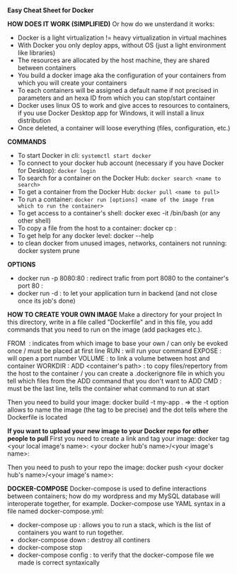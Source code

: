 **Easy Cheat Sheet for Docker**

**HOW DOES IT WORK (SIMPLIFIED)**
Or how do we unsterdand it works:
- Docker is a light virtualization != heavy virtualization in virtual machines
- With Docker you only deploy apps, without OS (just a light environment like libraries)
- The resources are allocated by the host machine, they are shared between containers
- You build a docker image aka the configuration of your containers from which you will create your containers
- To each containers will be assigned a default name if not precised in parameters and an hexa ID from which you can stop/start container
- Docker uses linux OS to work and give acces to resources to containers, if you use Docker Desktop app for Windows, it will install a linux distribution
- Once deleted, a container will loose everything (files, configuration, etc.)

**COMMANDS**
- To start Docker in cli: ```systemctl start docker   ```
- To connect to your docker hub account (necessary if you have Docker for Desktop): ```docker login```
- To search for a container on the Docker Hub: ```docker search <name to search>```
- To get a container from the Docker Hub: ```docker pull <name to pull>```
- To run a container: ```docker run [options] <name of the image from which to run the container>```
- To get access to a container's shell: docker exec -it <name of the container> /bin/bash (or any other shell)
- To copy a file from the host to a container: docker cp <local path> <name of the container>:<path on your container>
- To get help for any docker level: docker <level> --help
- to clean docker from unused images, networks, containers not running:  docker system prune

**OPTIONS**
- docker run -p 8080:80   : redirect trafic from port 8080 to the container's port 80  <external>:<internal>
- docker run -d : to let your application turn in backend (and not close once its job's done)

**HOW TO CREATE YOUR OWN IMAGE**
Make a directory for your project
In this directory, write in a file called "Dockerfile" and in this file, you add commands that you need to run on the image (add packages etc.).

FROM <image>  : indicates from which image to base your own  / can only be evoked once / must be placed at first line
RUN <command> : will run your command 
EXPOSE <number>  : will open a port number
VOLUME  <path>  : to link a volume between host and container
WORKDIR <path>  :
ADD <local path> <container's path>  : to copy files/repertory from the host to the container / you can create a .dockerignore file in which you tell which files from the ADD command that you don't want to ADD
CMD <command line> : must be the last line, tells the container what command to run at start

Then you need to build your image:
docker build -t my-app .      => the -t option allows to name the image (the tag to be precise) and the dot tells where the Dockerfile is located

**If you want to upload your new image to your Docker repo for other people to pull**
First you need to create a link and tag your image:
docker tag <your local image's name>:<version> <your docker hub's name>/<your image's name>:<version>

Then you need to push to your repo the image:
docker push <your docker hub's name>/<your image's name>:<version>

**DOCKER-COMPOSE**
Docker-compose is used to define interactions between containers; how do my wordpress and my MySQL database will interoperate together, for example.
Docker-compose use YAML syntax in a file named docker-compose.yml:
- docker-compose up : allows you to run a stack, which is the list of containers you want to run together.
- docker-compose down : destroy all continers
- docker-compose stop
- docker-compose config  : to verify that the docker-compose file we made is correct syntaxically 
